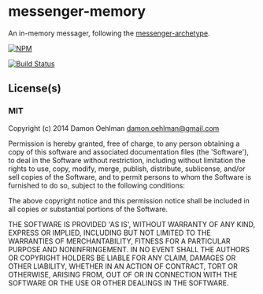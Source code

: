 # messenger-memory

An in-memory messager, following the
[messenger-archetype](https://github.com/DamonOehlman/messenger-archetype).

[![NPM](https://nodei.co/npm/messenger-memory.png)](https://nodei.co/npm/messenger-memory/)

[![Build Status](https://img.shields.io/travis/DamonOehlman/messenger-memory.svg?branch=master)](https://travis-ci.org/DamonOehlman/messenger-memory) 


## License(s)

### MIT

Copyright (c) 2014 Damon Oehlman <damon.oehlman@gmail.com>

Permission is hereby granted, free of charge, to any person obtaining
a copy of this software and associated documentation files (the
'Software'), to deal in the Software without restriction, including
without limitation the rights to use, copy, modify, merge, publish,
distribute, sublicense, and/or sell copies of the Software, and to
permit persons to whom the Software is furnished to do so, subject to
the following conditions:

The above copyright notice and this permission notice shall be
included in all copies or substantial portions of the Software.

THE SOFTWARE IS PROVIDED 'AS IS', WITHOUT WARRANTY OF ANY KIND,
EXPRESS OR IMPLIED, INCLUDING BUT NOT LIMITED TO THE WARRANTIES OF
MERCHANTABILITY, FITNESS FOR A PARTICULAR PURPOSE AND NONINFRINGEMENT.
IN NO EVENT SHALL THE AUTHORS OR COPYRIGHT HOLDERS BE LIABLE FOR ANY
CLAIM, DAMAGES OR OTHER LIABILITY, WHETHER IN AN ACTION OF CONTRACT,
TORT OR OTHERWISE, ARISING FROM, OUT OF OR IN CONNECTION WITH THE
SOFTWARE OR THE USE OR OTHER DEALINGS IN THE SOFTWARE.
